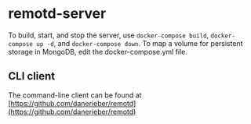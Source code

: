 # remotd-server

To build, start, and stop the server, use `docker-compose build`, `docker-compose up -d`, and `docker-compose down`. To map a volume for persistent storage in MongoDB, edit the docker-compose.yml file.

## CLI client

The command-line client can be found at [https://github.com/danerieber/remotd](https://github.com/danerieber/remotd)
